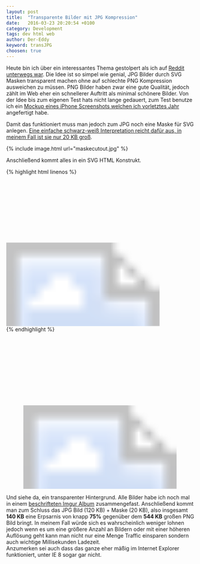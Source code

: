 ```yaml
---
layout: post
title:  "Transparente Bilder mit JPG Kompression"
date:   2016-03-23 20:20:54 +0100
category: Development
tags: dev html web
author: Der-Eddy
keyword: transJPG
choosen: true
---
```

Heute bin ich über ein interessantes Thema gestolpert als ich auf [Reddit unterwegs war](https://www.reddit.com/r/web_design/comments/4bdgj1/somebody_at_apple_forgot_to_use_a_png/). Die Idee ist so simpel wie genial, JPG Bilder durch SVG Masken transparent machen ohne auf schlechte PNG Kompression ausweichen zu müssen. PNG Bilder haben zwar eine gute Qualität, jedoch zählt im Web eher ein schnellerer Auftritt als minimal schönere Bilder. Von der Idee bis zum eigenen Test hats nicht lange gedauert, zum Test benutze ich ein [Mockup eines iPhone Screenshots welchen ich vorletztes Jahr](https://imgur.com/a/dtvKk) angefertigt habe.

Damit das funktioniert muss man jedoch zum JPG noch eine Maske für SVG anlegen. [Eine einfache schwarz-weiß Interpretation reicht dafür aus, in meinem Fall ist sie nur 20 KB groß](https://i.imgur.com/xm3HnrO.jpg).

{% include image.html url="maskecutout.jpg" %}

Anschließend kommt alles in ein SVG HTML Konstrukt.

{% highlight html linenos %}
<svg viewBox="0 0 1000 800" width="100%" height="100%">
  <defs>
    <mask id="iPhoneMask">
      <image width="813" height="1644" xlink:href="https://i.imgur.com/xm3HnrO.jpg"></image>
    </mask>
  </defs>
  <image mask="url(#iPhoneMask)" id="iPhone" width="813" height="1644" xlink:href="https://i.imgur.com/pL5AyGJ.jpg"></image>
</svg>
{% endhighlight %}

<svg viewBox="-90 0 1000 800" width="100%" height="100%">
  <defs>
    <mask id="iPhoneMask">
      <image width="813" height="1644" xlink:href="{{ site_root }}/img/{{ page.keyword }}/maske.jpg"></image>
    </mask>
  </defs>
  <image mask="url(#iPhoneMask)" id="iPhone" width="813" height="1644" xlink:href="{{ site_root }}/img/{{ page.keyword }}/iPhone.jpg"></image>
</svg><br>

Und siehe da, ein transparenter Hintergrund. Alle Bilder habe ich noch mal in einem [beschrifteten Imgur Album](https://imgur.com/a/2Ae6K) zusammengefast. Anschließend kommt man zum Schluss das JPG Bild (120 KB) + Maske (20 KB), also insgesamt **140 KB** eine Erpsarnis von knapp **75%** gegenüber dem **544 KB** großen PNG Bild bringt. In meinem Fall würde sich es wahrscheinlich weniger lohnen jedoch wenn es um eine größere Anzahl an Bildern oder mit einer höheren Auflösung geht kann man nicht nur eine Menge Traffic einsparen sondern auch wichtige Millisekunden Ladezeit.  
Anzumerken sei auch dass das ganze eher mäßig im Internet Explorer funktioniert, unter IE 8 sogar gar nicht.

